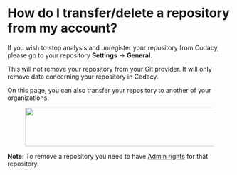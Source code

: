 # How do I transfer/delete a repository from my account?

If you wish to stop analysis and unregister your repository from Codacy, please go to your repository **Settings** -&gt; **General**.

This will not remove your repository from your Git provider. It will only remove data concerning your repository in Codacy.

On this page, you can also transfer your repository to another of your organizations.

<figure>
<img src="/images/Screen_Shot_2016-12-06_at_16.37.02.png" width="694" height="87" alt="" />
</figure>

**Note:** To remove a repository you need to have [Admin rights](/hc/en-us/articles/207280189-Administrative-Permissions) for that repository. 

 

 
